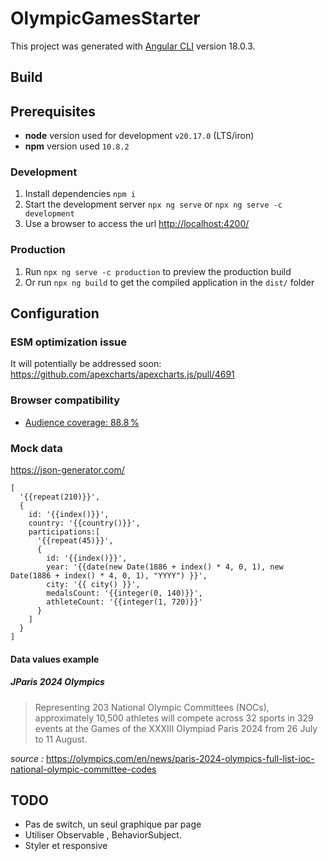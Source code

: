 # OlympicGamesStarter

This project was generated with [Angular CLI](https://github.com/angular/angular-cli) version 18.0.3.

## Build

## Prerequisites

- **node** version used for development `v20.17.0` (LTS/iron)
- **npm** version used `10.8.2`

### Development

1. Install dependencies `npm i`
2. Start the development server `npx ng serve` or `npx ng serve -c development`
3. Use a browser to access the url <http://localhost:4200/>

### Production

1. Run `npx ng serve -c production` to preview the production build
2. Or run `npx ng build` to get the compiled application in the `dist/` folder

## Configuration

### ESM optimization issue

It will potentially be addressed soon:
<https://github.com/apexcharts/apexcharts.js/pull/4691>

### Browser compatibility

- [Audience coverage: 88.8 %](https://browsersl.ist/#q=%3E0.3%25%2C+last+2+Chrome+versions%2C+last+1+Firefox+version%2C+last+2+Edge+major+versions%2C+last+2+Safari+major+versions%2C+last+2+iOS+major+versions%2C+Firefox+ESR%2C+not+dead)

### Mock data

<https://json-generator.com/>

    [
      '{{repeat(210)}}',
      {
        id: '{{index()}}',
        country: '{{country()}}',
        participations:[
          '{{repeat(45)}}',
          {
            id: '{{index()}}',
            year: '{{date(new Date(1886 + index() * 4, 0, 1), new Date(1886 + index() * 4, 0, 1), "YYYY") }}',
            city: '{{ city() }}',
            medalsCount: '{{integer(0, 140)}}',
            athleteCount: '{{integer(1, 720)}}'
          }
        ]
      }
    ]

#### Data values example

##### *JParis 2024 Olympics*

>Representing 203 National Olympic Committees (NOCs), approximately 10,500 athletes will compete across 32 sports in 329 events at the Games of the XXXIII Olympiad Paris 2024 from 26 July to 11 August.

*source :* <https://olympics.com/en/news/paris-2024-olympics-full-list-ioc-national-olympic-committee-codes>

## TODO

- Pas de switch, un seul graphique par page
- Utiliser Observable , BehaviorSubject.
- Styler et responsive
